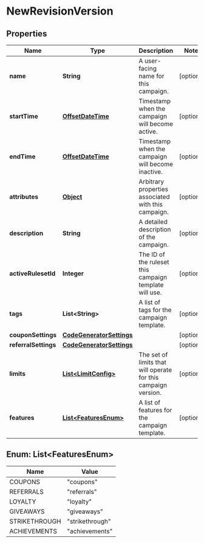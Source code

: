 

# NewRevisionVersion

## Properties

Name | Type | Description | Notes
------------ | ------------- | ------------- | -------------
**name** | **String** | A user-facing name for this campaign. |  [optional]
**startTime** | [**OffsetDateTime**](OffsetDateTime.md) | Timestamp when the campaign will become active. |  [optional]
**endTime** | [**OffsetDateTime**](OffsetDateTime.md) | Timestamp when the campaign will become inactive. |  [optional]
**attributes** | [**Object**](.md) | Arbitrary properties associated with this campaign. |  [optional]
**description** | **String** | A detailed description of the campaign. |  [optional]
**activeRulesetId** | **Integer** | The ID of the ruleset this campaign template will use. |  [optional]
**tags** | **List&lt;String&gt;** | A list of tags for the campaign template. |  [optional]
**couponSettings** | [**CodeGeneratorSettings**](CodeGeneratorSettings.md) |  |  [optional]
**referralSettings** | [**CodeGeneratorSettings**](CodeGeneratorSettings.md) |  |  [optional]
**limits** | [**List&lt;LimitConfig&gt;**](LimitConfig.md) | The set of limits that will operate for this campaign version. |  [optional]
**features** | [**List&lt;FeaturesEnum&gt;**](#List&lt;FeaturesEnum&gt;) | A list of features for the campaign template. |  [optional]



## Enum: List&lt;FeaturesEnum&gt;

Name | Value
---- | -----
COUPONS | &quot;coupons&quot;
REFERRALS | &quot;referrals&quot;
LOYALTY | &quot;loyalty&quot;
GIVEAWAYS | &quot;giveaways&quot;
STRIKETHROUGH | &quot;strikethrough&quot;
ACHIEVEMENTS | &quot;achievements&quot;



